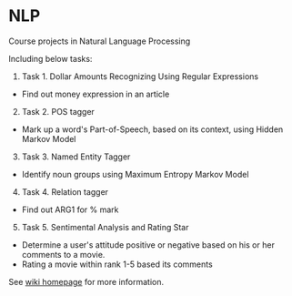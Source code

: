 NLP
===

Course projects in Natural Language Processing

Including below tasks:

1. Task 1. Dollar Amounts Recognizing Using Regular Expressions
 * Find out money expression in an article
2. Task 2. POS tagger
 * Mark up a word's Part-of-Speech, based on its context, using Hidden Markov Model
3. Task 3. Named Entity Tagger
 * Identify noun groups using Maximum Entropy Markov Model
4. Task 4. Relation tagger
 * Find out ARG1 for % mark
5. Task 5. Sentimental Analysis and Rating Star
 * Determine a user's attitude positive or negative based on his or her comments to a movie.
 * Rating a movie within rank 1-5 based its comments

See [wiki homepage](https://github.com/danielwuz/NLP/wiki) for more information.